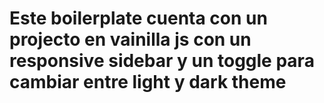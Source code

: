 # Este boilerplate cuenta con un projecto en vainilla js con un responsive sidebar y un toggle para cambiar entre light y dark theme
